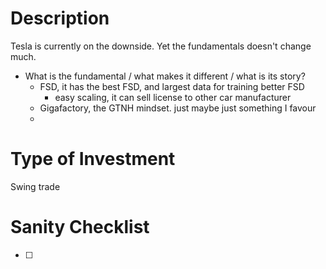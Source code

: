 # Description
Tesla is currently on the downside. Yet the fundamentals doesn't change much.
- What is the fundamental / what makes it different / what is its story?
	- FSD, it has the best FSD, and largest data for training better FSD
		- easy scaling, it can sell license to other car manufacturer
	- Gigafactory, the GTNH mindset. just maybe just something I favour
	- 


# Type of Investment
Swing trade

# Sanity Checklist
- [ ] 